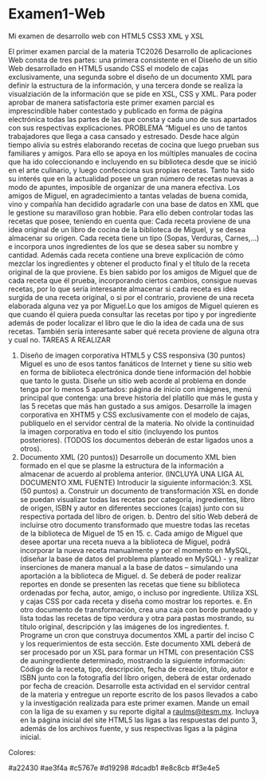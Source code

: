 # Examen1-Web
Mi examen de desarrollo web con HTML5 CSS3 XML y XSL

El primer examen parcial de la materia TC2026 Desarrollo de aplicaciones Web consta de tres
partes: una primera consistente en el Diseño de un sitio Web desarrollado en HTML5 usando
CSS el modelo de cajas exclusivamente, una segunda sobre el diseño de un documento XML
para definir la estructura de la información, y una tercera donde se realiza la visualziación de
la información que se pide en XSL, CSS y XML.
Para poder aprobar de manera satisfactoria este primer examen parcial es imprescindible haber
contestado y publicado en forma de página electrónica todas las partes de las que consta y cada
uno de sus apartados con sus respectivas explicaciones.
PROBLEMA
“Miguel es uno de tantos trabajadores que llega a casa cansado y estresado. Desde hace
algún tiempo alivia su estrés elaborando recetas de cocina que luego prueban sus familiares
y amigos. Para ello se apoya en los múltiples manuales de cocina que ha ido coleccionando
e incluyendo en su biblioteca desde que se inició en el arte culinario, y luego confecciona
sus propias recetas. Tanto ha sido su interés que en la actualidad posee un gran número de
recetas nuevas a modo de apuntes, imposible de organizar de una manera efectiva.
Los amigos de Miguel, en agradecimiento a tantas veladas de buena comida, vino y
compañía han decidido agradarle con una base de datos en XML que le gestione su
maravilloso gran hobbie. Para ello deben controlar todas las recetas que posee, teniendo en
cuenta que:
Cada receta proviene de una idea original de un libro de cocina de la biblioteca de Miguel,
y se desea almacenar su origen. Cada receta tiene un tipo (Sopas, Verduras, Carnes,...) e
incorpora unos ingredientes de los que se desea saber su nombre y cantidad. Además cada
receta contiene una breve explicación de cómo mezclar los ingredientes y obtener el
producto final y el título de la receta original de la que proviene. Es bien sabido por los
amigos de Miguel que de cada receta que él prueba, incorporando ciertos cambios,
consigue nuevas recetas, por lo que sería interesante almacenar si cada receta es idea
surgida de una receta original, o si por el contrario, proviene de una receta elaborada alguna
vez ya por Miguel.Lo que los amigos de Miguel quieren es que cuando él quiera pueda consultar las recetas
por tipo y por ingrediente además de poder localizar el libro que le dio la idea de cada una
de sus recetas. También sería interesante saber qué receta proviene de alguna otra y cual
no.
TAREAS A REALIZAR
1. Diseño de imagen corporativa HTML5 y CSS responsiva (30 puntos)
Miguel es uno de esos tantos fanáticos de Internet y tiene su sitio web en forma de
biblioteca electrónica donde tiene información del hobbie que tanto le gusta. Diseñe un
sitio web acorde al problema en donde tenga por lo menos 5 apartados: página de inicio
con imágenes, menú principal que contenga: una breve historia del platillo que más le gusta
y las 5 recetas que más han gustado a sus amigos. Desarrolle la imagen corporativa en
XHTM5 y CSS exclusivamente con el modelo de cajas, publíquelo en el servidor central
de la materia. No olvide la continuidad la imagen corporativa en todo el sitio (incluyendo
los puntos posteriores). (TODOS los documentos deberán de estar ligados unos a otros).
2. Documento XML (20 puntos)) Desarrolle un documento XML bien formado en el
que se plasme la estructura de la información a almacenar de acuerdo al problema
anterior. (INCLUYA UNA LIGA AL DOCUMENTO XML FUENTE)
Introducir la siguiente información:3. XSL (50 puntos)
a. Construir un documento de transformación XSL en donde se puedan
visualizar todas las recetas por categoría, ingredientes, libro de origen,
ISBN y autor en diferentes secciones (cajas) junto con su respectiva portada
del libro de origen.
b. Dentro del sitio Web deberá de incluirse otro documento transformado que
muestre todas las recetas de la biblioteca de Miguel de 15 en 15.
c. Cada amigo de Miguel que desee aportar una receta nueva a la biblioteca de
Miguel, podrá incorporar la nueva receta manualmente y por el momento
en MySQL, (diseñar la base de datos del problema planteado en MySQL) -
y realizar inserciones de manera manual a la base de datos – simulando una
aportación a la biblioteca de Miguel.
d. Se deberá de poder realizar reportes en donde se presenten las recetas que
tiene su biblioteca ordenadas por fecha, autor, amigo, o incluso por
ingrediente. Utiliza XSL y cajas CSS por cada receta y diseña como mostrar
los reportes.
e. En otro documento de transformación, crea una caja con borde punteado y
lista todas las recetas de tipo verdura y otra para pastas mostrando, su título
original, descripción y las imágenes de los ingredientes.
f. Programe un cron que construya documentos XML a partir del inciso C y
los requerimientos de esta sección. Este documento XML deberá de ser
procesado por un XSL para formar un HTML con presentación CSS de auningrediente determinado, mostrando la siguiente información: Código de la
receta, tipo, descripción, fecha de creación, título, autor e ISBN junto con
la fotografía del libro origen, deberá de estar ordenado por fecha de
creación.
Desarrolle esta actividad en el servidor central de la materia y entregue un reporte
escrito de los pasos llevados a cabo y la investigación realizada para este primer
examen. Mande un email con la liga de su examen y su reporte digital a
raulms@itesm.mx. Incluya en la página inicial del site HTML5 las ligas a las respuestas
del punto 3, además de los archivos fuente, y sus respectivas ligas a la página inicial.


Colores:

#a22430
#ae3f4a
#c5767e
#d19298
#dcadb1
#e8c8cb
#f3e4e5
